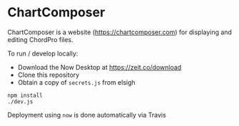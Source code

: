# ChartComposer

ChartComposer is a website (https://chartcomposer.com) for displaying and
editing ChordPro files.

To run / develop locally:

- Download the Now Desktop at https://zeit.co/download
- Clone this repository
- Obtain a copy of `secrets.js` from elsigh

```
npm install
./dev.js
```

Deployment using `now` is done automatically via Travis
